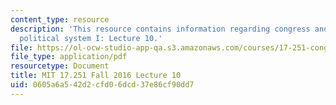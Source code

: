 ```yaml
---
content_type: resource
description: 'This resource contains information regarding congress and the american
  political system I: Lecture 10.'
file: https://ol-ocw-studio-app-qa.s3.amazonaws.com/courses/17-251-congress-and-the-american-political-system-i-fall-2016/0605a6a542d2cfd06dcd37e86cf90dd7_MIT17_251F16_Lec10.pdf
file_type: application/pdf
resourcetype: Document
title: MIT 17.251 Fall 2016 Lecture 10
uid: 0605a6a5-42d2-cfd0-6dcd-37e86cf90dd7
---
```


